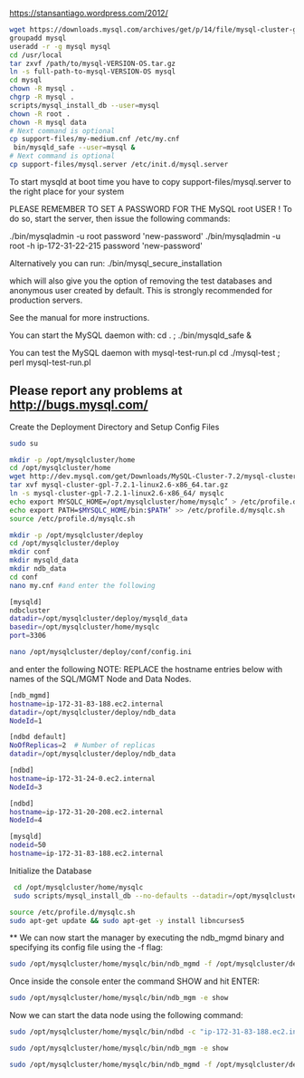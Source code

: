 https://stansantiago.wordpress.com/2012/

```bash
wget https://downloads.mysql.com/archives/get/p/14/file/mysql-cluster-gpl-7.2.1-linux2.6-i686.tar.gz
groupadd mysql
useradd -r -g mysql mysql
cd /usr/local
tar zxvf /path/to/mysql-VERSION-OS.tar.gz
ln -s full-path-to-mysql-VERSION-OS mysql
cd mysql
chown -R mysql .
chgrp -R mysql .
scripts/mysql_install_db --user=mysql
chown -R root .
chown -R mysql data
# Next command is optional
cp support-files/my-medium.cnf /etc/my.cnf
 bin/mysqld_safe --user=mysql & 
# Next command is optional
cp support-files/mysql.server /etc/init.d/mysql.server
```
To start mysqld at boot time you have to copy
support-files/mysql.server to the right place for your system

PLEASE REMEMBER TO SET A PASSWORD FOR THE MySQL root USER !
To do so, start the server, then issue the following commands:

./bin/mysqladmin -u root password 'new-password'
./bin/mysqladmin -u root -h ip-172-31-22-215 password 'new-password'

Alternatively you can run:
./bin/mysql_secure_installation

which will also give you the option of removing the test
databases and anonymous user created by default.  This is
strongly recommended for production servers.

See the manual for more instructions.

You can start the MySQL daemon with:
cd . ; ./bin/mysqld_safe &

You can test the MySQL daemon with mysql-test-run.pl
cd ./mysql-test ; perl mysql-test-run.pl

Please report any problems at http://bugs.mysql.com/
---------------------------------------------------------------

Create the Deployment Directory and Setup Config Files
```bash
sudo su 

mkdir -p /opt/mysqlcluster/home
cd /opt/mysqlcluster/home
wget http://dev.mysql.com/get/Downloads/MySQL-Cluster-7.2/mysql-cluster-gpl-7.2.1-linux2.6-x86_64.tar.gz
tar xvf mysql-cluster-gpl-7.2.1-linux2.6-x86_64.tar.gz
ln -s mysql-cluster-gpl-7.2.1-linux2.6-x86_64/ mysqlc
echo export MYSQLC_HOME=/opt/mysqlcluster/home/mysqlc’ > /etc/profile.d/mysqlc.sh
echo export PATH=$MYSQLC_HOME/bin:$PATH’ >> /etc/profile.d/mysqlc.sh
source /etc/profile.d/mysqlc.sh

mkdir -p /opt/mysqlcluster/deploy
cd /opt/mysqlcluster/deploy
mkdir conf
mkdir mysqld_data
mkdir ndb_data
cd conf
nano my.cnf #and enter the following
```

```bash
[mysqld]
ndbcluster
datadir=/opt/mysqlcluster/deploy/mysqld_data
basedir=/opt/mysqlcluster/home/mysqlc
port=3306
```

```bash
nano /opt/mysqlcluster/deploy/conf/config.ini
```

and enter the following
NOTE: REPLACE the hostname entries below with names of the SQL/MGMT Node and Data Nodes.
```bash
[ndb_mgmd]
hostname=ip-172-31-83-188.ec2.internal
datadir=/opt/mysqlcluster/deploy/ndb_data
NodeId=1

[ndbd default]
NoOfReplicas=2  # Number of replicas
datadir=/opt/mysqlcluster/deploy/ndb_data

[ndbd]
hostname=ip-172-31-24-0.ec2.internal
NodeId=3

[ndbd]
hostname=ip-172-31-20-208.ec2.internal
NodeId=4

[mysqld]
nodeid=50
hostname=ip-172-31-83-188.ec2.internal

```

Initialize the Database
```bash
 cd /opt/mysqlcluster/home/mysqlc
 sudo scripts/mysql_install_db --no-defaults --datadir=/opt/mysqlcluster/deploy/mysqld_data
 ```
 
  ```bash
 source /etc/profile.d/mysqlc.sh
 sudo apt-get update && sudo apt-get -y install libncurses5
```

** We can now start the manager by executing the ndb_mgmd binary and specifying its config file using the -f flag:

 ```bash
sudo /opt/mysqlcluster/home/mysqlc/bin/ndb_mgmd -f /opt/mysqlcluster/deploy/conf/config.ini --initial --configdir=/opt/mysqlcluster/deploy/conf/
```
Once inside the console enter the command SHOW and hit ENTER:

```bash
sudo /opt/mysqlcluster/home/mysqlc/bin/ndb_mgm -e show
```

Now we can start the data node using the following command:

 ```bash
sudo /opt/mysqlcluster/home/mysqlc/bin/ndbd -c "ip-172-31-83-188.ec2.internal"
```



 ```bash
sudo /opt/mysqlcluster/home/mysqlc/bin/ndb_mgm -e show
```

 ```bash
sudo /opt/mysqlcluster/home/mysqlc/bin/ndb_mgmd -f /opt/mysqlcluster/deploy/conf/config.ini --configdir=/opt/mysqlcluster/deploy/conf/


```

 ```bash

```
 ```bash

```
 ```bash

```
 ```bash

```

